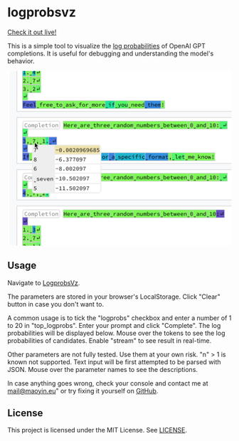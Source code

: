 # logprobsvz

[Check it out live!](https://simonmysun.github.io/logprobsvz/)

This is a simple tool to visualize the [log probabilities](https://cookbook.openai.com/examples/using_logprobs) of OpenAI GPT completions. 
It is useful for debugging and understanding the model's behavior. 

![Screenshot](https://raw.githubusercontent.com/simonmysun/logprobsvz/gh-pages/screenshot.png)

## Usage

Navigate to [LogprobsVz](https://simonmysun.github.io/logprobsvz/).

The parameters are stored in your browser's LocalStorage. Click "Clear" button in case you don't want to.

A common usage is to tick the "logprobs" checkbox and enter a number of 1 to 20 in "top_logprobs". 
Enter your prompt and click "Complete". 
The log probabilities will be displayed below. 
Mouse over the tokens to see the log probabilities of candidates. 
Enable "stream" to see result in real-time.

Other parameters are not fully tested. 
Use them at your own risk. 
"n" > 1 is known not supported. 
Text input will be first attempted to be parsed with JSON. 
Mouse over the parameter names to see the descriptions.

In case anything goes wrong, check your console and contact me at [mail@maoyin.eu](mailto:mail@maoyin.eu)" or try fixing it yourself on [GitHub](https://github.com/simonmysun/logprobsvz).

## License

This project is licensed under the MIT License. See [LICENSE](LICENSE).